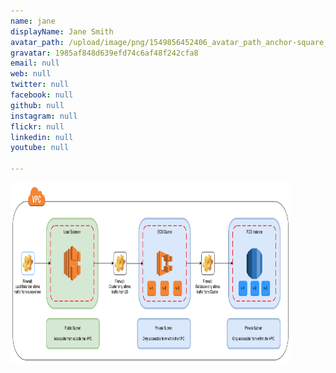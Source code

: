 ```yaml
---
name: jane
displayName: Jane Smith
avatar_path: /upload/image/png/1549856452406_avatar_path_anchor-square_400x400.png
gravatar: 1985af848d639efd74c6af48f242cfa8
email: null
web: null
twitter: null
facebook: null
github: null
instagram: null
flickr: null
linkedin: null
youtube: null

---
```

<p><img src="https://raw.githubusercontent.com/f11snipe/template-landing-page/master/upload/oygt-network-flow-diagram.png" alt="" width="448" height="291" /></p>
